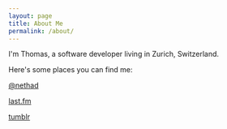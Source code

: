 ```yaml
---
layout: page
title: About Me
permalink: /about/
---
```


I'm Thomas, a software developer living in Zurich, Switzerland.

Here's some places you can find me:

[@nethad](https://twitter.com/nethad)

[last.fm](http://www.last.fm/user/nethad)

[tumblr](http://nethad.tumblr.com/)
